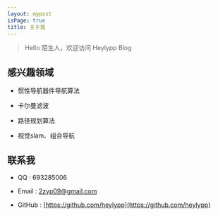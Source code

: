```yaml
---
layout: mypost
isPage: true
title: 关于我
---
```


> Hello 陌生人，欢迎访问 Heylypp Blog


## 感兴趣领域

- 惯性导航器件导航算法

- 卡尔曼滤波

- 路径规划算法

- 视觉slam、组合导航

## 联系我

- QQ : 693285006

- Email : 2zyp09@gmail.com

- GitHub : [https://github.com/heylypp](https://github.com/heylypp)
